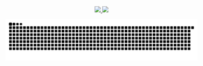 <div align="center">
  <a href="https://github.com/julbc23">
  <img height="180em" src="https://github-readme-stats.vercel.app/api?username=julbc23&show_icons=true&theme=aura_dark&include_all_commits=true&count_private=true"/>
  <img height="180em" src="https://github-readme-stats.vercel.app/api/top-langs/?username=julbc23&layout=compact&langs_count=7&theme=aura_dark"/>
</div>
  
  ![Snake](https://github.com/julbc23/julbc23/blob/output/github-contribution-grid-snake.svg)
  
